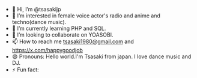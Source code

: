 - 👋 Hi, I’m @tsasakijp
- 👀 I’m interested in female voice actor's radio and anime and techno(dance music).
- 🌱 I’m currently learning PHP and SQL.
- 💞️ I’m looking to collaborate on YOASOBI.
- 📫 How to reach me tsasaki1980@gmail.com and https://x.com/happygoodjob
- 😄 Pronouns: Hello world.I'm Tsasaki from japan. I love dance music and DJ.
- ⚡ Fun fact: 

<!---
tsasakijp/tsasakijp is a ✨ special ✨ repository because its `README.md` (this file) appears on your GitHub profile.
You can click the Preview link to take a look at your changes.
--->
